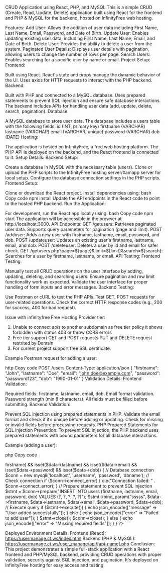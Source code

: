 CRUD Application using React, PHP, and MySQL
This is a simple CRUD (Create, Read, Update, Delete) application built using React for the frontend and PHP & MySQL for the backend, hosted on InfinityFree web hosting.

Features:
Add User: Allows the addition of user data including First Name, Last Name, Email, Password, and Date of Birth.
Update User: Enables updating existing user data, including First Name, Last Name, Email, and Date of Birth.
Delete User: Provides the ability to delete a user from the system.
Paginated User Details: Displays user details with pagination, allowing users to change the number of rows per page.
Search Users: Enables searching for a specific user by name or email.
Project Setup:
Frontend:

Built using React.
React's state and props manage the dynamic behavior of the UI.
Uses axios for HTTP requests to interact with the PHP backend.
Backend:

Built with PHP and connected to a MySQL database.
Uses prepared statements to prevent SQL injection and ensure safe database interactions.
The backend includes APIs for handling user data (add, update, delete, search, pagination).
Database:

A MySQL database to store user data.
The database includes a users table with the following fields:
id (INT, primary key)
firstname (VARCHAR)
lastname (VARCHAR)
email (VARCHAR, unique)
password (VARCHAR)
dob (DATE)
Hosting:

The application is hosted on InfinityFree, a free web hosting platform.
The PHP API is deployed on the backend, and the React frontend is connected to it.
Setup Details:
Backend Setup:

Create a database in MySQL with the necessary table (users).
Clone or upload the PHP scripts to the InfinityFree hosting server/Xamapp server for local setup.
Configure the database connection settings in the PHP scripts.
Frontend Setup:

Clone or download the React project.
Install dependencies using:
bash
Copy code
npm install
Update the API endpoints in the React code to point to the hosted PHP backend.
Run the Application:

For development, run the React app locally using:
bash
Copy code
npm start
The application will be accessible in the browser at http://localhost:3000.
API Endpoints:
GET /getusers: Retrieves paginated user data. Supports query parameters for pagination (page and limit).
POST /adduser: Adds a new user with firstname, lastname, email, password, and dob.
POST /updateuser: Updates an existing user's firstname, lastname, email, and dob.
POST /deleteuser: Deletes a user by id and email for safer check.
GET /getusers.php?page=${page}&limit=${limit}&search=${search}: Searches for a user by firstname, lastname, or email.
API Testing:
Frontend Testing:

Manually test all CRUD operations on the user interface by adding, updating, deleting, and searching users.
Ensure pagination and row limit functionality work as expected.
Validate the user interface for proper handling of form inputs and error messages.
Backend Testing:

Use Postman or cURL to test the PHP APIs.
Test GET, POST requests for user-related operations.
Check the correct HTTP response codes (e.g., 200 for success, 400 for bad request).

Issue with infinityfree Free Hosting Provider tier:
1) Unable to connect apis to another subdomain as free tier policy it shows forbidden with status 403 or throw CORS errors
2) Free tier support GET and POST requests PUT and DELETE request restrited by Domain
3) For current project support free SSL certificate.

Example Postman request for adding a user:

http
Copy code
POST /users
Content-Type: application/json
{
  "firstname": "John",
  "lastname": "Doe",
  "email": "john.doe@example.com",
  "password": "password123",
  "dob": "1990-01-01"
}
Validation Details:
Frontend Validation:

Required fields: firstname, lastname, email, dob.
Email format validation.
Password strength (min 8 characters).
All fields must be filled before submitting.
Backend Validation:

Prevent SQL injection using prepared statements in PHP.
Validate the email format and check if it’s unique before adding or updating.
Check for missing or invalid fields before processing requests.
PHP Prepared Statements for SQL Injection Prevention:
To prevent SQL injection, the PHP backend uses prepared statements with bound parameters for all database interactions.

Example (adding a user):

php
Copy code
<?php
if ($_SERVER["REQUEST_METHOD"] == "POST") {
    // Get data from request
    $data = json_decode(file_get_contents("php://input"));

    // Validate the data
    if (isset($data->firstname) && isset($data->lastname) && isset($data->email) && isset($data->password) && isset($data->dob)) {
        // Database connection
        $conn = new mysqli('localhost', 'username', 'password', 'dbname');
        
        // Check connection
        if ($conn->connect_error) {
            die("Connection failed: " . $conn->connect_error);
        }

        // Prepare statement to prevent SQL injection
        $stmt = $conn->prepare("INSERT INTO users (firstname, lastname, email, password, dob) VALUES (?, ?, ?, ?, ?)");
        $stmt->bind_param("sssss", $data->firstname, $data->lastname, $data->email, $data->password, $data->dob);

        // Execute query
        if ($stmt->execute()) {
            echo json_encode(["message" => "User added successfully"]);
        } else {
            echo json_encode(["error" => "Failed to add user"]);
        }

        $stmt->close();
        $conn->close();
    } else {
        echo json_encode(["error" => "Missing required fields"]);
    }
}
?>

Deployed Environment Details:
Frontend (React): https://usermanage.ct.ws/index.html
Backend (PHP & MySQL): https://usermanage.ct.ws/user_manage/api/[api-name].php
Conclusion:
This project demonstrates a simple full-stack application with a React frontend and PHP/MySQL backend, providing CRUD operations with proper validation, security against SQL injection, and pagination. It's deployed on InfinityFree hosting for easy access and testing.